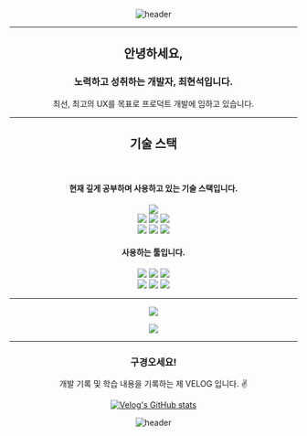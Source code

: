 
<div align="center">

  ![header](https://capsule-render.vercel.app/api?type=waving&color=168022&height=170&section=header&text=😊&fontSize=50&animation=fadeIn)

</div>
 

<hr/>
<div align="center">
  <h2>안녕하세요,</h2>
  <h3>노력하고 성취하는 개발자, 최현석입니다.</h3>
  <p>최선, 최고의 UX를 목표로 프로덕트 개발에 임하고 있습니다.</p>
</div>
<hr/>
<div align="center">
  <h2>기술 스택</h2>
  <br/>
  <h4>현재 깊게 공부하며 사용하고 있는 기술 스택입니다.</h4>
    <img src="https://img.shields.io/badge/java-red?style=for-the-badge&logo=java&logoColor=white">
  <br/>
    <img src="https://img.shields.io/badge/HTML5-e16553?style=for-the-badge&logo=HTML5&logoColor=white">
    <img src="https://img.shields.io/badge/css3-blue?style=for-the-badge&logo=css3&logoColor=white">
    <img src="https://img.shields.io/badge/JavaScript-yellow?style=for-the-badge&logo=JavaScript&logoColor=white">
    <br/>
    <img src="https://img.shields.io/badge/Oracle-e01414?style=for-the-badge&logo=oracle&logoColor=white">
    <img src="https://img.shields.io/badge/MySQL-skyblue?style=for-the-badge&logo=MySQL&logoColor=white">
    <img src="https://img.shields.io/badge/PostgreSQL-0055ff?style=for-the-badge&logo=PostgreSQL&logoColor=white">
  
  <h4>사용하는 툴입니다.</h4>
    <img src="https://img.shields.io/badge/Eclipse IDE-11B48A?style=flat&logo=EclipseIDE&logoColor=white"/></a>
    <img src="https://img.shields.io/badge/Visual Studio Code-DB3552?style=flat-square&logo=visualstudiocode&logoColor=white"/></a>
  <img src="https://img.shields.io/badge/GitHub-333664?style=flat&logo=GitHub&logoColor=white"/></a>
      <br/>
  <img src="https://img.shields.io/badge/ESLint-4B32C3?style=flat&logo=ESLint3&logoColor=white"/></a>
    <img src="https://img.shields.io/badge/AdobeXD-ff61f6?style=flat&logo=Adobe-XD&logoColor=white"/></a>
        <img src="https://img.shields.io/badge/Postman-FF6C37?style=flat&logo=Postman&logoColor=white"/></a
</div>
<hr/>



<p align="center">
  <a href="https://github.com/jazzyfact95">
    <img align="center" src="https://github-readme-stats.vercel.app/api/top-langs/?username=jazzyfact95&layout=compact&show_icons=true&show_owner=false&hide_title=true&theme=" />
  </a>
</p>
 
<p align="center">
  <a href="https://github.com/jazzyfact95">
    <img align="center" src="https://github-readme-stats.vercel.app/api?username=jazzyfact95&show_icons=true&include_all_commits=true&theme=" />
  </a>
</p>


<div align="center" style="text-align:center">

  <hr/>
      <h3> 구경오세요! </h3>
<p style="text-align:center"> 개발 기록 및 학습 내용을 기록하는 제 VELOG 입니다. ✌ </p>
  
  [![Velog's GitHub stats](https://velog-readme-stats.vercel.app/api?name=jazzyfact95&color=dark)](https://velog.io/@jazzyfact95)

</div>

<div align="center">

  ![header](https://capsule-render.vercel.app/api?type=waving&color=000000&height=100&section=header&&fontSize=22&animation=fadeIn)

</div>
